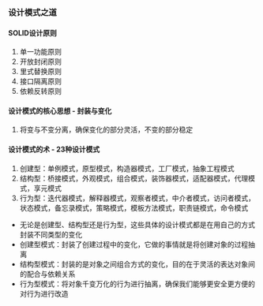 ### 设计模式之道

#### SOLID设计原则

1. 单一功能原则
2. 开放封闭原则
3. 里式替换原则
4. 接口隔离原则
5. 依赖反转原则

#### 设计模式的核心思想 - 封装与变化

1. 将变与不变分离，确保变化的部分灵活，不变的部分稳定

#### 设计模式的术 - 23种设计模式

1. 创建型：单例模式，原型模式，构造器模式，工厂模式，抽象工程模式
2. 结构型：桥接模式，外观模式，组合模式，装饰器模式，适配器模式，代理模式，享元模式
3. 行为型：迭代器模式，解释器模式，观察者模式，中介者模式，访问者模式，状态模式，备忘录模式，策略模式，模板方法模式，职责链模式，命令模式

- 无论是创建型、结构型还是行为型，这些具体的设计模式都是在用自己的方式封装不同类型的变化
- 创建型模式：封装了创建过程中的变化，它做的事情就是将创建对象的过程抽离
- 结构型模式：封装的是对象之间组合方式的变化，目的在于灵活的表达对象间的配合与依赖关系
- 行为型模式：将对象千变万化的行为进行抽离，确保我们能够更安全更方便的对行为进行改造

